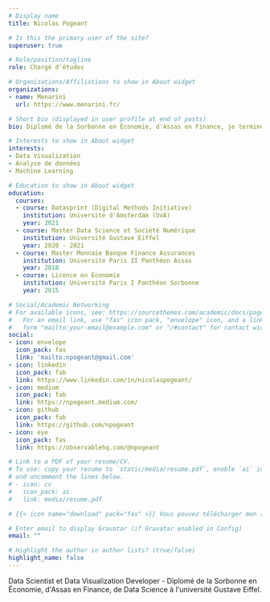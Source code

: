 ```yaml
---
# Display name
title: Nicolas Pogeant

# Is this the primary user of the site?
superuser: true

# Role/position/tagline
role: Chargé d'études

# Organizations/Affiliations to show in About widget
organizations:
- name: Menarini
  url: https://www.menarini.fr/

# Short bio (displayed in user profile at end of posts)
bio: Diplomé de la Sorbonne en Économie, d'Assas en Finance, je termine actuellement un second master en Data Science à l'Université Gustave Eiffel. J'ai pris goût pour le Big Data il y a plusieurs années maintenant.

# Interests to show in About widget
interests:
- Data Visualization
- Analyse de données
- Machine Learning

# Education to show in About widget
education:
  courses:
  - course: Datasprint (Digital Methods Initiative)
    institution: Université d'Amsterdam (UvA)
    year: 2021   
  - course: Master Data Science et Société Numérique
    institution: Université Gustave Eiffel
    year: 2020 - 2021
  - course: Master Monnaie Banque Finance Assurances
    institution: Université Paris II Panthéon Assas
    year: 2018
  - course: Licence en Economie
    institution: Université Paris I Panthéon Sorbonne
    year: 2015

# Social/Academic Networking
# For available icons, see: https://sourcethemes.com/academic/docs/page-builder/#icons
#   For an email link, use "fas" icon pack, "envelope" icon, and a link in the
#   form "mailto:your-email@example.com" or "/#contact" for contact widget.
social:
- icon: envelope
  icon_pack: fas
  link: 'mailto:npogeant@gmail.com'
- icon: linkedin
  icon_pack: fab
  link: https://www.linkedin.com/in/nicolaspogeant/
- icon: medium
  icon_pack: fab
  link: https://npogeant.medium.com/
- icon: github
  icon_pack: fab
  link: https://github.com/npogeant
- icon: eye
  icon_pack: fas
  link: https://observablehq.com/@npogeant

# Link to a PDF of your resume/CV.
# To use: copy your resume to `static/media/resume.pdf`, enable `ai` icons in `params.toml`, 
# and uncomment the lines below.
# - icon: cv
#   icon_pack: ai
#   link: media/resume.pdf 

# {{< icon name="download" pack="fas" >}} Vous pouvez télécharger mon {{< staticref "media/CV Nicolas Pogeant.pdf" "newtab" >}}CV{{< /staticref >}}.

# Enter email to display Gravatar (if Gravatar enabled in Config)
email: ""

# Highlight the author in author lists? (true/false)
highlight_name: false
---
```


Data Scientist et Data Visualization Developer - Diplomé de la Sorbonne en Économie, d'Assas en Finance, de Data Science à l'université Gustave Eiffel.
